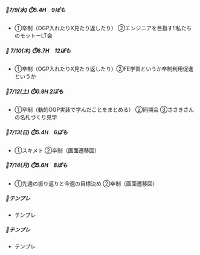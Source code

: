##### 🦍7/9(水) ⏱️5.4H　9ぽも
- ①卒制（OGP入れたりX見たり返したり） ②エンジニアを目指す!!私たちのモットーLT会
[](..)

##### 🦍 7/10(木) ⏱️6.7H　12ぽも
- ①卒制（OGP入れたりX見たり返したり）②FE学習というか卒制利用促進というか

##### 🦍7/12(土) ⏱️0.9H 2ぽも
- ①卒制（動的OGP実装で学んだことをまとめる）  ②同期会  ③ささきさんの名札づくり見学

##### 🦍7/13(日) ⏱️5.4H　6ぽも
- ①スキメト ②卒制（画面遷移図）

##### 🦍7/14(月) ⏱️5.6H　8ぽも
- ①先週の振り返りと今週の目標決め  ②卒制（画面遷移図）

##### 🦍テンプレ
- テンプレ
[](..)

##### 🦍テンプレ
- テンプレ
[](..)
